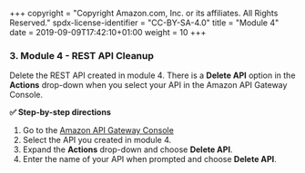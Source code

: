 +++
copyright = "Copyright Amazon.com, Inc. or its affiliates. All Rights Reserved."
spdx-license-identifier = "CC-BY-SA-4.0"
title = "Module 4"
date = 2019-09-09T17:42:10+01:00
weight = 10
+++

### 3. Module 4 - REST API Cleanup
Delete the REST API created in module 4. There is a **Delete API** option in the **Actions** drop-down when you select your API in the Amazon API Gateway Console.

**:white_check_mark: Step-by-step directions**

1. Go to the [Amazon API Gateway Console][api-gw-console]
1. Select the API you created in module 4.
1. Expand the **Actions** drop-down and choose **Delete API**.
1. Enter the name of your API when prompted and choose **Delete API**.

[api-gw-console]: https://console.aws.amazon.com/apigateway/home
